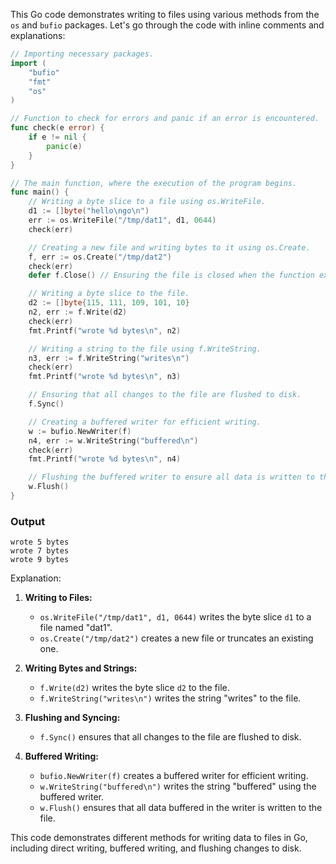 This Go code demonstrates writing to files using various methods from the `os` and `bufio` packages. Let's go through the code with inline comments and explanations:

```go
// Importing necessary packages.
import (
	"bufio"
	"fmt"
	"os"
)

// Function to check for errors and panic if an error is encountered.
func check(e error) {
	if e != nil {
		panic(e)
	}
}

// The main function, where the execution of the program begins.
func main() {
	// Writing a byte slice to a file using os.WriteFile.
	d1 := []byte("hello\ngo\n")
	err := os.WriteFile("/tmp/dat1", d1, 0644)
	check(err)

	// Creating a new file and writing bytes to it using os.Create.
	f, err := os.Create("/tmp/dat2")
	check(err)
	defer f.Close() // Ensuring the file is closed when the function exits.

	// Writing a byte slice to the file.
	d2 := []byte{115, 111, 109, 101, 10}
	n2, err := f.Write(d2)
	check(err)
	fmt.Printf("wrote %d bytes\n", n2)

	// Writing a string to the file using f.WriteString.
	n3, err := f.WriteString("writes\n")
	check(err)
	fmt.Printf("wrote %d bytes\n", n3)

	// Ensuring that all changes to the file are flushed to disk.
	f.Sync()

	// Creating a buffered writer for efficient writing.
	w := bufio.NewWriter(f)
	n4, err := w.WriteString("buffered\n")
	check(err)
	fmt.Printf("wrote %d bytes\n", n4)

	// Flushing the buffered writer to ensure all data is written to the file.
	w.Flush()
}
```

### Output
```
wrote 5 bytes
wrote 7 bytes
wrote 9 bytes
```

Explanation:

1. **Writing to Files:**
   - `os.WriteFile("/tmp/dat1", d1, 0644)` writes the byte slice `d1` to a file named "dat1".
   - `os.Create("/tmp/dat2")` creates a new file or truncates an existing one.

2. **Writing Bytes and Strings:**
   - `f.Write(d2)` writes the byte slice `d2` to the file.
   - `f.WriteString("writes\n")` writes the string "writes" to the file.

3. **Flushing and Syncing:**
   - `f.Sync()` ensures that all changes to the file are flushed to disk.

4. **Buffered Writing:**
   - `bufio.NewWriter(f)` creates a buffered writer for efficient writing.
   - `w.WriteString("buffered\n")` writes the string "buffered" using the buffered writer.
   - `w.Flush()` ensures that all data buffered in the writer is written to the file.

This code demonstrates different methods for writing data to files in Go, including direct writing, buffered writing, and flushing changes to disk.